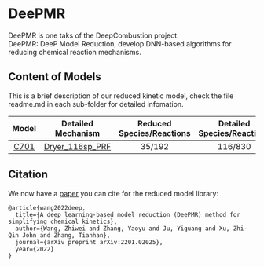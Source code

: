 # DeePMR

DeePMR is one taks of the DeepCombustion project.  
DeePMR: DeeP Model Reduction, develop DNN-based algorithms for reducing chemical reaction mechanisms.

## Content of Models

This is a brief description of our reduced kinetic model, check the file readme.md in each sub-folder for detailed infomation.


| Model | Detailed Mechanism | Reduced<br>Species/Reactions | Detailed<br>Species/Reactions |
| :---: | :----: | :----: | :----: |
| [C701][4]  |  [Dryer_116sp_PRF][1]  |35/192 | 116/830 |


## Citation

We now have a [paper](https://arxiv.org/abs/2201.02025) you can cite for the reduced model library:

```
@article{wang2022deep,
  title={A deep learning-based model reduction (DeePMR) method for simplifying chemical kinetics},
  author={Wang, Zhiwei and Zhang, Yaoyu and Ju, Yiguang and Xu, Zhi-Qin John and Zhang, Tianhan},
  journal={arXiv preprint arXiv:2201.02025},
  year={2022}
}
```


[1]:https://onlinelibrary.wiley.com/doi/abs/10.1002/kin.20253?casa_token=c6moaDb5X8cAAAAA:YuDVLaHFZ9_mSmRCt2ghEiAsH12Lbp1IIcXWmx8llSjXFCq0e9fkgvb3e2hwe6wKvPI52dnbqeUTUV0
[2]:https://www.sciencedirect.com/science/article/pii/S1540748910000787?casa_token=OIW80_QsZB0AAAAA:I0alvoVky-3dZOqIFU-JCajEKagglHgnYbzjuKiXiD3ixFN7VeriIBfb_scKyTQzN2N_26UyQIk
[3]:https://www.sciencedirect.com/science/article/pii/S001021800100373X?casa_token=KrGC-ED1BQAAAAAA:-yNgs5Ka1W8uqOxt2Eqc4d7yVS6Tz5G4wwvxYRGLZuVNLSzYX9U2YSu4IO8OjveAL-KsovkqV4E
[4]:C701_Dryer_n-heptane_116sp_35sp_221017
[5]:C702_LLNL_n-heptane_648sp_54sp_221014
[6]:C801_GMIT_iso-octane_857sp_46sp_221015